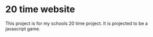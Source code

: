 # 20 time website
This project is for my schools 20 time project. It is projected to be a javascript game.
